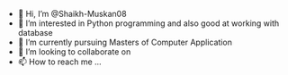 - 👋 Hi, I’m @Shaikh-Muskan08
- 👀 I’m interested in Python programming and also good at working with database
- 🌱 I’m currently pursuing Masters of Computer Application
- 💞️ I’m looking to collaborate on 
- 📫 How to reach me ...

<!---
Shaikh-Muskan08/Shaikh-Muskan08 is a ✨ special ✨ repository because its `README.md` (this file) appears on your GitHub profile.
You can click the Preview link to take a look at your changes.
--->
